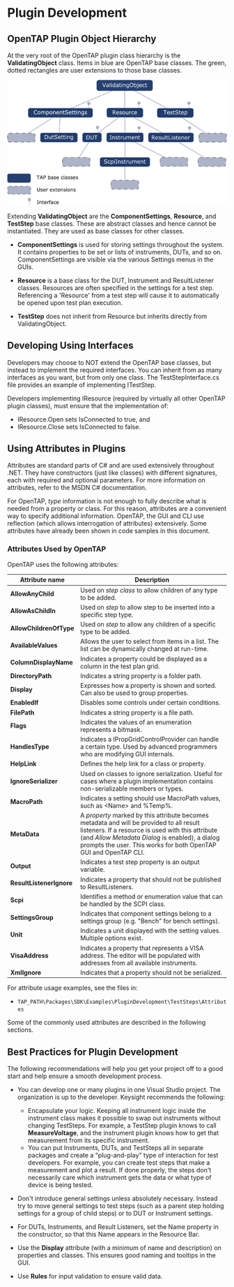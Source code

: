 Plugin Development
==================

## OpenTAP Plugin Object Hierarchy

At the very root of the OpenTAP plugin class hierarchy is the **ValidatingObject** class. Items in blue are OpenTAP base classes. The green, dotted rectangles are user extensions to those base classes.

 ![](ObjectHierarchy.PNG)
 
 Extending **ValidatingObject** are the **ComponentSettings**, **Resource**, and **TestStep** base classes. These are abstract classes and hence cannot be instantiated. They are used as base classes for other classes.
 
-	**ComponentSettings** is used for storing settings throughout the system. It contains properties to be set or lists of instruments, DUTs, and so on. ComponentSettings are visible via the various Settings menus in the GUIs.

-	**Resource** is a base class for the DUT, Instrument and ResultListener classes. Resources are often specified in the settings for a test step. Referencing a 'Resource' from a test step will cause it to automatically be opened upon test plan execution. 

-	**TestStep** does not inherit from Resource but inherits directly from ValidatingObject.

## Developing Using Interfaces

Developers may choose to NOT extend the OpenTAP base classes, but instead to implement the required interfaces. You can inherit from as many interfaces as you want, but from only one class. The TestStepInterface.cs file provides an example of implementing ITestStep.

Developers implementing IResource (required by virtually all other OpenTAP plugin classes), must ensure that the implementation of:

-	IResource.Open sets IsConnected to true, and 
-	IResource.Close sets IsConnected to false.

## Using Attributes in Plugins

Attributes are standard parts of C# and are used extensively throughout .NET. They have constructors (just like classes) with different signatures, each with required and optional parameters. For more information on attributes, refer to the MSDN C# documentation. 

For OpenTAP, *type* information is not enough to fully describe what is needed from a property or class. For this reason, attributes are a convenient way to specify additional information. OpenTAP, the GUI and CLI use reflection (which allows interrogation of attributes) extensively. Some attributes have already been shown in code samples in this document. 

### Attributes Used by OpenTAP
OpenTAP uses the following attributes: 

| **Attribute name** | **Description** |
| ---- | -------- |
| **AllowAnyChild**   | Used on *step class* to allow children of any type to be added.  |
| **AllowAsChildIn**   | Used on *step* to allow step to be inserted into a specific step type.  |
| **AllowChildrenOfType**   | Used on *step* to allow any children of a specific type to be added.  |
| **AvailableValues**   | Allows the user to select from items in a list. The list can be dynamically changed at run-time.   |
| **ColumnDisplayName**   |Indicates a property could be displayed as a column in the test plan grid.   |
| **DirectoryPath**  | Indicates a string property is a folder path.   |
| **Display**   | Expresses how a property is shown and sorted. Can also be used to group properties.   |
| **EnabledIf**   | Disables some controls under certain conditions.  |
| **FilePath**   | Indicates a string property is a file path.   |
| **Flags**   | Indicates the values of an enumeration represents a bitmask.   |
| **HandlesType**   | Indicates a IPropGridControlProvider can handle a certain type. Used by advanced programmers who are modifying GUI internals.   |
| **HelpLink**   | Defines the help link for a class or property.   |
| **IgnoreSerializer**  | Used on classes to ignore serialization. Useful for cases where a plugin implementation contains non-serializable members or types.   |
| **MacroPath**   | Indicates a setting should use MacroPath values, such as &lt;Name&gt; and %Temp%.   |
| **MetaData**   | A *property* marked by this attribute becomes metadata and will be provided to all result listeners. If a resource is used with this attribute (and *Allow Metadata Dialog* is enabled), a dialog prompts the user. This works for both OpenTAP GUI and OpenTAP CLI.  |
| **Output**   | Indicates a test step property is an output variable.  |
| **ResultListenerIgnore**   | Indicates a property that should not be published to ResultListeners.   |
| **Scpi**   | Identifies a method or enumeration value that can be handled by the SCPI class.    |
| **SettingsGroup**  | Indicates that component settings belong to a settings group (e.g. "Bench" for bench settings).   |
| **Unit**   | Indicates a unit displayed with the setting values. Multiple options exist.   |
| **VisaAddress**   | Indicates a property that represents a VISA address. The editor will be populated with addresses from all available instruments.   |
| **XmlIgnore**   | Indicates that a property should not be serialized.  |

For attribute usage examples, see the files in:

-	`TAP_PATH\Packages\SDK\Examples\PluginDevelopment\TestSteps\Attributes`

Some of the commonly used attributes are described in the following sections.

## Best Practices for Plugin Development

The following recommendations will help you get your project off to a good start and help ensure a smooth development process.

-	You can develop one or many plugins in one Visual Studio project. The organization is up to the developer. Keysight recommends the following:
    -	Encapsulate your logic. Keeping all instrument logic inside the instrument class makes it possible to swap out instruments without changing TestSteps. For example, a TestStep plugin knows to call **MeasureVoltage**, and the instrument plugin knows how to get that measurement from its specific instrument.  
    -	You can put Instruments, DUTs, and TestSteps all in separate packages and create a "plug-and-play" type of interaction for test developers. For example, you can create test steps that make a measurement and plot a result. If done properly, the steps don't necessarily care which instrument gets the data or what type of device is being tested.

-	Don't introduce general settings unless absolutely necessary. Instead try to move general settings to test steps (such as a parent step holding settings for a group of child steps) or to DUT or Instrument settings.

-	For DUTs, Instruments, and Result Listeners, set the Name property in the constructor, so that this Name appears in the Resource Bar.

-	Use the **Display** attribute (with a minimum of name and description) on properties and classes. This ensures good naming and tooltips in the GUI.

-	Use **Rules** for input validation to ensure valid data.

